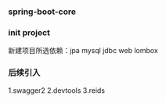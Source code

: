 ### spring-boot-core

### init project
新建项目所选依赖：jpa mysql jdbc web lombox    

### 后续引入
1.swagger2
2.devtools
3.reids


